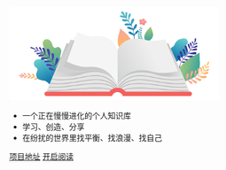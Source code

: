
<!-- ![logo](https://cdn.jsdelivr.net/gh/justacoder99/r2coding@master/img/r2coding_logo_cover.7hb2s8l3eqk0.png) -->
<!-- # 可可的知识库 -->
<!-- <div align=center> -->
<img src=img\VCG211359206779.png width = 75%/>
<!-- </div> -->

- 一个正在慢慢进化的个人知识库
- 学习、创造、分享
- 在纷扰的世界里找平衡、找浪漫、找自己

<!-- - 本站取名为 **r2coding**，即 **Road To Coding**，意为编程自学之路，是自学编程以来所用资源和分享内容的大聚合。旨在为编程自学者提供一系列清晰的学习路线、靠谱的资源、高效的工具、和务实的文章，方便自己也方便他人。**网站内容会持续保持更新，欢迎收藏品鉴！** -->

<!-- ## 记住，一定要善用 `Ctrl+F` 哦！ -->

[项目地址](https://github.com/peirsist/perisist.github.io)
[开启阅读](README.md)
